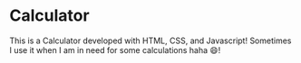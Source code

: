 # Calculator

This is a Calculator developed with HTML, CSS, and Javascript! Sometimes I use it when I am in need for some calculations haha 😄!
